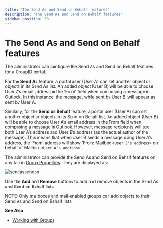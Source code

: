 ```yaml
---
title: "The Send As and Send on Behalf features"
description: "The Send As and Send on Behalf features"
sidebar_position: 30
---
```


# The Send As and Send on Behalf features

The administrator can configure the Send As and Send on Behalf features for a GroupID portal.

For the **Send As** feature, a portal user (User A) can set another object or objects in its Send As
list. An added object (User B) will be able to choose User A’s email address in the ‘From’ field
when composing a message in Outlook. In this instance, the message, while sent by User B, will
appear as sent by User A.

Similarly, for the **Send on Behalf** feature, a portal user (User A) can set another object or
objects in its Send on Behalf list. An added object (User B) will be able to choose User A’s email
address in the From field when composing a message in Outlook. However, message recipients will see
both User A’s address and User B’s address (as the actual author of the message). This means that
when User B sends a message using User A’s address, the ‘From’ address will show ‘From: Mailbox
`<User B's address>` on behalf of Mailbox `<User A's address>`'.

The administrator can provide the Send As and Send on Behalf features on any tab in
[Group Properties](/docs/directorymanager/11.0/portal/group/properties/overview.md). They
are displayed as:

![sendassendon](/img/product_docs/directorymanager/11.0/portal/group/manage/sendassendon.webp)

Use the **Add** and **Remove** buttons to add and remove objects in the Send As and Send on Behalf
lists.

NOTE: Only mailboxes and mail-enabled groups can add objects to their Send As and Send on Behalf
lists.

**See Also**

- [Working with Groups](/docs/directorymanager/11.0/portal/group/workingwithgroups/workingwithgroups.md)
